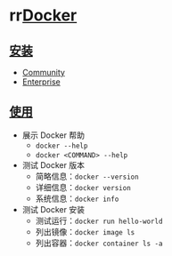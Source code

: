 # rr[Docker](https://docker.com/)

## [安装](https://docs.docker.com/install/overview/)

*   [Community](https://docs.docker.com/install/)
*   [Enterprise](https://docs.docker.com/ee/supported-platforms/)

## [使用](https://docs.docker.com/get-started/)

*   展示 Docker 帮助
    *   `docker --help`
    *   `docker <COMMAND> --help`
*   测试 Docker 版本
    *   简略信息：`docker --version`
    *   详细信息：`docker version`
    *   系统信息：`docker info`
*   测试 Docker 安装
    *   测试运行：`docker run hello-world`
    *   列出镜像：`docker image ls`
    *   列出容器：`docker container ls -a`
